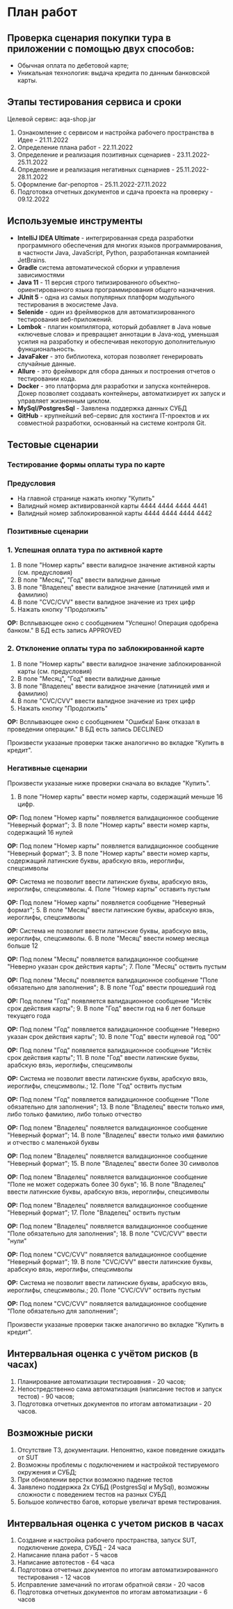 # План работ
## Проверка сценария покупки тура в приложении с помощью двух способов:

+ Обычная оплата по дебетовой карте;
+ Уникальная технология: выдача кредита по данным банковской карты.

## Этапы тестирования сервиса и сроки
Целевой сервис: aqa-shop.jar
1. Ознакомление с сервисом и настройка рабочего пространства в Идее - 21.11.2022
2. Определение плана работ - 22.11.2022
3. Определение и реализация позитивных сценариев - 23.11.2022-25.11.2022
4. Определение и реализация негативных сценариев - 25.11.2022-28.11.2022
5. Оформление баг-репортов - 25.11.2022-27.11.2022
6. Подготовка отчетных документов и сдача проекта на проверку - 09.12.2022


## Используемые инструменты
* **IntelliJ IDEA Ultimate** - интегрированная среда разработки программного обеспечения для многих языков программирования, в частности Java, JavaScript, Python, разработанная компанией JetBrains.
* **Gradle** система автоматической сборки и управления зависимостями
* **Java 11** - 11 версия строго типизированного объектно-ориентированного языка программирования общего назначения.
* **JUnit 5** - одна из самых популярных платформ модульного тестирования в экосистеме Java.
* **Selenide** - один из фреймворков для автоматизированного тестирования веб-приложений.
* **Lombok** - плагин компилятора, который добавляет в Java новые «ключевые слова» и превращает аннотации в Java-код, уменьшая усилия на разработку и обеспечивая некоторую дополнительную функциональность.
* **JavaFaker** - это библиотека, которая позволяет генерировать случайные данные.
* **Allure** - это фреймворк для сбора данных и построения отчетов о тестировании кода.
* **Docker** - это платформа для разработки и запуска контейнеров. Докер позволяет создавать контейнеры, автоматизирует их запуск и управляет жизненным циклом.
* **MySql/PostgresSql** - Заявлена поддержка данных СУБД
* **GitHub** - крупнейший веб-сервис для хостинга IT-проектов и их совместной разработки, основанный на системе контроля Git.

## Тестовые сценарии

### Тестирование формы оплаты тура по карте

### Предусловия
* На главной странице нажать кнопку "Купить"
* Валидный номер активированной карты 4444 4444 4444 4441
* Валидный номер заблокированной карты 4444 4444 4444 4442

### Позитивные сценарии

### 1. Успешная оплата тура по активной карте
1. В поле "Номер карты" ввести валидное значение активной карты (см. предусловия)
2. В поле "Месяц", "Год" ввести валидные данные
3. В поле "Владелец" ввести валидное значение (латиницей имя и фамилию)
4. В поле "CVC/CVV" ввести валидное значение из трех цифр
5. Нажать кнопку "Продолжить"

**ОР:** Всплывающее окно с сообщением "Успешно! Операция одобрена банком."
В БД есть запись APPROVED

### 2. Отклонение оплаты тура по заблокированной карте
1. В поле "Номер карты" ввести валидное значение заблокированной карты (см. предусловия)
2. В поле "Месяц", "Год" ввести валидные данные
3. В поле "Владелец" ввести валидное значение (латиницей имя и фамилию)
4. В поле "CVC/CVV" ввести валидное значение из трех цифр
5. Нажать кнопку "Продолжить"

**ОР:** Всплывающее окно с сообщением "Ошибка! Банк отказал в проведении операции."
В БД есть запись DECLINED

Произвести указаные проверки также аналогично во вкладке "Купить в кредит".

### Негативные сценарии

Произвести указаные ниже проверки сначала во вкладке "Купить".

1. В поле "Номер карты" ввести номер карты, содержащий меньше 16 цифр.

**ОР:** Под полем "Номер карты" появляется валидационное сообщение "Неверный формат";
3. В поле "Номер карты" ввести номер карты, содержащий 16 нулей

**ОР:** Под полем "Номер карты" появляется валидационное сообщение "Неверный формат";
3. В поле "Номер карты" ввести номер карты, содержащий латинские буквы, арабскую вязь, иероглифы, спецсимволы

**ОР:** Система не позволит ввести латинские буквы, арабскую вязь, иероглифы, спецсимволы.
4. Поле "Номер карты" оставить пустым

**ОР:** Под полем "Номер карты" появляется сообщение "Неверный формат";
5. В поле "Месяц" ввести латинские буквы, арабскую вязь, иероглифы, спецсимволы

**ОР:** Система не позволит ввести латинские буквы, арабскую вязь, иероглифы, спецсимволы.
6. В поле "Месяц" ввести номер месяца больше 12

**ОР:** Под полем "Месяц" появляется валидационное сообщение "Неверно указан срок действия карты";
7. Поле "Месяц" оствить пустым

**ОР:** Под полем "Месяц" появляется валидационное сообщение "Поле обязательно для заполнения";
8. В поле "Год" ввести прошедший год

**ОР:** Под полем "Год" появляется валидационное сообщение "Истёк срок действия карты";
9. В поле "Год" ввести год на 6 лет больше текущего года

**ОР:** Под полем "Год" появляется валидационное сообщение "Неверно указан срок действия карты"; 
10. В поле "Год" ввести нулевой год "00"

**ОР:** Под полем "Год" появляется валидационное сообщение "Истёк срок действия карты";
11. В поле "Год" ввести латинские буквы, арабскую вязь, иероглифы, спецсимволы

**ОР:** Система не позволит ввести латинские буквы, арабскую вязь, иероглифы, спецсимволы.;
12. Поле "Год" оствить пустым

**ОР:** Под полем "Год" появляется валидационное сообщение "Поле обязательно для заполнения";
13. В поле "Владелец" ввести только имя, либо только фамилию, либо только отчество

**ОР:** Под полем "Владелец" появляется валидационное сообщение "Неверный формат"; 
14. В поле "Владелец" ввести только имя фамилию и отчество с маленькой буквы

**ОР:** Под полем "Владелец" появляется валидационное сообщение "Неверный формат";
15. В поле "Владелец" ввести более 30 символов

**ОР:** Под полем "Владелец" появляется валидационное сообщение "Поле не может содержать более 30 букв";
16. В поле "Владелец" ввести  латинские буквы, арабскую вязь, иероглифы, спецсимволы

**ОР:** Под полем "Владелец" появляется валидационное сообщение "Неверный формат";
17. Поле "Владелец" оствить пустым

**ОР:** Под полем "Владелец" появляется валидационное сообщение "Поле обязательно для заполнения";
18. В поле "CVC/CVV" ввести "нули"

**ОР:** Под полем "CVC/CVV" появляется валидационное сообщение "Неверный формат"; 
19. В поле "CVC/CVV" ввести латинские буквы, арабскую вязь, иероглифы, спецсимволы

**ОР:** Система не позволит ввести латинские буквы, арабскую вязь, иероглифы, спецсимволы.;
20. Поле "CVC/CVV" оствить пустым

**ОР:** Под полем "CVC/CVV" появляется валидационное сообщение "Поле обязательно для заполнения";

Произвести указаные проверки также аналогично во вкладке "Купить в кредит".

## Интервальная оценка с учётом рисков (в часах)

1. Планирование автоматизации тестироавния - 20 часов;
2. Непостредственно сама автоматизация (написание тестов и запуск тестов) - 90 часов;
3. Подготовка отчетных документов по итогам автоматизации - 20 часов.

## Возможные риски
1. Отсутствие ТЗ, документации. Непонятно, какое поведение ожидать от SUT
2. Возможны проблемы с подключением и настройкой тестируемого окружения и СУБД;
3. При обновлении верстки возможно падение тестов
4. Заявлено поддержка 2х СУБД (PostgresSql и MySql), возможны сложности с поведением тестов на разных СУБД
5. Большое количество багов, которые увеличат время тестирования.

## Интервальная оценка с учетом рисков в часах
1. Создание и настройка рабочего пространства, запуск SUT, подключение докера, СУБД - 24 часа
2. Написание плана работ - 5 часов
3. Написание автотестов - 64 часа
4. Подготовка отчетных документов по итогам автоматизированного тестирования - 12 часов
5. Исправление замечаний по итогам обратной связи - 20 часов
6. Подготовка отчетных документов по итогам автоматизации - 6 часов